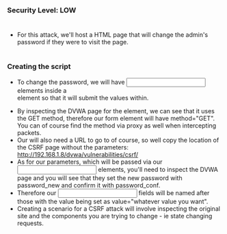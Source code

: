 
### Security Level: LOW
#
* For this attack, we'll host a HTML page that will change the admin's password if they were to visit the page.
#
### Creating the script
* To change the password, we will have <input> elements inside a <form> element so that it will submit the values within.
* By inspecting the DVWA page for the <form> element, we can see that it uses the GET method, therefore our form element will have method="GET".
  You can of course find the method via proxy as well when intercepting packets.
* Our <form> will also need a URL to go to of course, so well copy the location of the CSRF page without the parameters: http://192.168.1.8/dvwa/vulnerabilities/csrf/
* As for our parameters, which will be passed via our <input> elements, you'll need to inspect the DVWA page and you will see that they set the new password with password_new and confirm it with password_conf. 
* Therefore our <input> fields will be named after those with the value being set as value="whatever value you want".
* Creating a scenario for a CSRF attack will involve inspecting the original site and the components you are trying to change - ie state changing requests.
#
